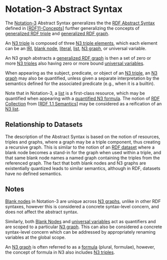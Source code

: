 # Notation-3 Abstract Syntax

The [Notation-3][] Abstract Syntax generalizes the the [RDF Abstract Syntax](https://www.w3.org/TR/rdf11-concepts/) defined in [[RDF11-Concepts][]] further generalizing the concepts of [generalized RDF triple](https://www.w3.org/TR/rdf11-concepts/#dfn-generalized-rdf-triple) and [generalized RDF graph](https://www.w3.org/TR/rdf11-concepts/#dfn-generalized-rdf-graph).

An [N3 triple](https://w3c.github.io/N3/spec/#N3-triple) is composed of three [N3 triple elements](https://w3c.github.io/N3/spec/#dfn-triple-elements), which each element can be an [IRI](https://www.w3.org/TR/rdf11-concepts/#dfn-iri), [blank node](https://www.w3.org/TR/rdf11-concepts/#dfn-blank-node), [literal](https://www.w3.org/TR/rdf11-concepts/#dfn-literal), [list](https://w3c.github.io/N3/spec/#lists), [N3 graph](#n3-graph), or universal variable.

An <a id="n3-graph">N3 graph</a> abstracts a [generalized RDF graph](https://www.w3.org/TR/rdf11-concepts/#dfn-generalized-rdf-graph) is then a set of zero or more [N3 triples](https://w3c.github.io/N3/spec/#N3-triple) also having zero or more bound [universal variables](https://w3c.github.io/N3/spec/#dfn-universals).

When appearing as the subject, predicate, or object of an [N3 triple](https://w3c.github.io/N3/spec/#N3-triple), an [N3 graph](#n3-graph) may also be quantified, unless given a separate interpretation by the semantics defined for the associated predicate (e.g., when it is a builtin).

Note that in Notation-3, a [list](https://w3c.github.io/N3/spec/#lists) is a first-class resource, which may be quantified when appearing with a [quantified N3 formula](https://w3c.github.io/N3/spec/#quantified-formula). The notion of [RDF Collection](https://www.w3.org/TR/rdf11-mt/#rdf-collections) from [[RDF 1.1 Semantics](https://www.w3.org/TR/rdf11-mt/)] may be considered as a reification of an [N3 list](https://w3c.github.io/N3/spec/#lists).

## Relationship to Datasets

The description of the Abstract Syntax is based on the notion of resources, triples and graphs, where a graph may be a triple component, thus creating a recursive graph. This is similar to the notion of an [RDF dataset](https://www.w3.org/TR/rdf11-concepts/#dfn-rdf-dataset) where a blank node becomes a stand-in for the graph when used within a triple, and that same blank node names a named graph containing the triples from the referenced graph. The fact that both blank nodes and N3 graphs are existentially quantized leads to similar semantics, although in RDF, datasets have no defined semantics.

## Notes

[Blank nodes](https://www.w3.org/TR/rdf11-concepts/#dfn-blank-node) in Notation-3 are unique across [N3 graphs](#n3-graph), unlike in other RDF syntaxes, however this is considered a concrete syntax-level concern, and does not affect the abstract syntax.

Similarly, both [Blank Nodes](https://www.w3.org/TR/rdf11-concepts/#dfn-blank-node) and [universal variables](https://w3c.github.io/N3/spec/#dfn-universals) act as quantifiers and are scoped to a particular [N3 graph](#n3-graph). This can also be considered a concrete syntax-level concern which can be addressed by appropriately renaming variables at the global scope.

An [N3 graph](#n3-graph) is often referred to as a [formula](https://w3c.github.io/N3/spec/#N3-formula) (plural, formulae), however, the concept of formula in N3 also includes [N3 triples](https://w3c.github.io/N3/spec/#N3-triple).

[Notation-3]:   https://w3c.github.io/N3/spec/
[RDF11-Concepts]: https://www.w3.org/TR/rdf11-concepts/